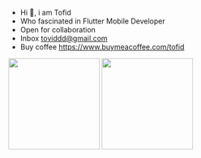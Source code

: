 - Hi 👋, i am Tofid
- Who fascinated in Flutter Mobile Developer
- Open for collaboration
- Inbox toviddd@gmail.com
- Buy coffee https://www.buymeacoffee.com/tofid


<div>
  <img height="180em" src="https://github-readme-stats.vercel.app/api?username=tovidd&count_private=true&theme=cobalt&show_icons=true"/>
  <img height="180em" src="https://github-readme-stats.vercel.app/api/top-langs/?username=tovidd&layout=compact&langs_count=7&theme=cobalt"/>
</div>
